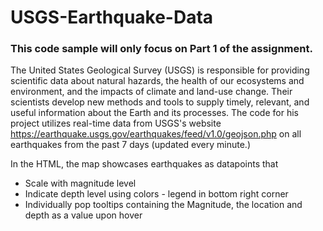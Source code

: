 # USGS-Earthquake-Data
### This code sample will only focus on Part 1 of the assignment.
The United States Geological Survey (USGS) is responsible for providing scientific data about natural hazards, the health of our ecosystems and environment, and the impacts of climate and land-use change. Their scientists develop new methods and tools to supply timely, relevant, and useful information about the Earth and its processes. The code for his project utilizes real-time data from USGS's website https://earthquake.usgs.gov/earthquakes/feed/v1.0/geojson.php on all earthquakes from the past 7 days (updated every minute.)

In the HTML, the map showcases earthquakes as datapoints that
* Scale with magnitude level
* Indicate depth level using colors - legend in bottom right corner
* Individually pop tooltips containing the Magnitude, the location and depth as a value upon hover
